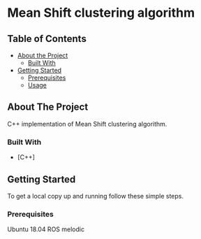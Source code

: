 # Mean Shift clustering algorithm


## Table of Contents

* [About the Project](#about-the-project)
  * [Built With](#built-with)
* [Getting Started](#getting-started)
  * [Prerequisites](#prerequisites)
  * [Usage](#usage)


## About The Project
C++ implementation of Mean Shift clustering algorithm.

### Built With

* [C++]

## Getting Started

To get a local copy up and running follow these simple steps.

### Prerequisites
Ubuntu 18.04
ROS melodic
